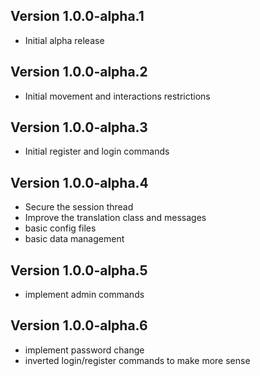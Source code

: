 ## Version 1.0.0-alpha.1
- Initial alpha release
## Version 1.0.0-alpha.2
- Initial movement and interactions restrictions
## Version 1.0.0-alpha.3
- Initial register and login commands
## Version 1.0.0-alpha.4
- Secure the session thread
- Improve the translation class and messages
- basic config files
- basic data management
## Version 1.0.0-alpha.5
- implement admin commands
## Version 1.0.0-alpha.6
- implement password change 
- inverted login/register commands to make more sense